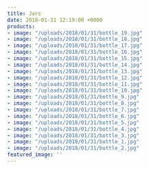 ```yaml
---
title: Jars
date: 2018-01-31 12:19:00 +0000
products:
- image: "/uploads/2018/01/31/bottle_19.jpg"
- image: "/uploads/2018/01/31/bottle_18.jpg"
- image: "/uploads/2018/01/31/bottle_17.jpg"
- image: "/uploads/2018/01/31/bottle_16.jpg"
- image: "/uploads/2018/01/31/bottle_15.jpg"
- image: "/uploads/2018/01/31/bottle_14.jpg"
- image: "/uploads/2018/01/31/bottle_13.jpg"
- image: "/uploads/2018/01/31/bottle_12.jpg"
- image: "/uploads/2018/01/31/bottle_11.jpg"
- image: "/uploads/2018/01/31/bottle_10.jpg"
- image: "/uploads/2018/01/31/bottle_9.jpg"
- image: "/uploads/2018/01/31/bottle_8.jpg"
- image: "/uploads/2018/01/31/bottle_7.jpg"
- image: "/uploads/2018/01/31/bottle_6.jpg"
- image: "/uploads/2018/01/31/bottle_5.jpg"
- image: "/uploads/2018/01/31/bottle_4.jpg"
- image: "/uploads/2018/01/31/bottle_3.jpg"
- image: "/uploads/2018/01/31/bottle_1.jpg"
- image: "/uploads/2018/01/31/bottle_2.jpg"
featured_image: ''
---
```

